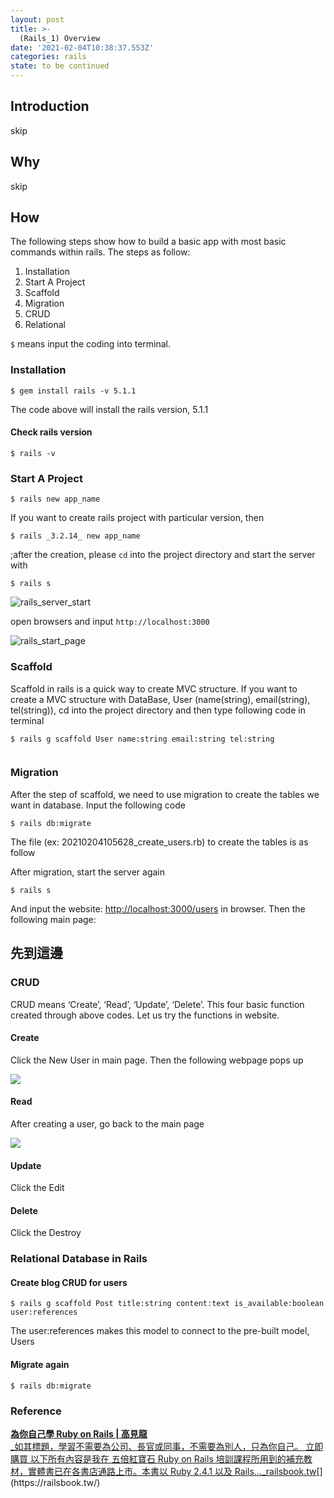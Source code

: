```yaml
---
layout: post
title: >-
  (Rails_1) Overview
date: '2021-02-04T10:38:37.553Z'
categories: rails
state: to be continued
---
```


## Introduction
skip

## Why
skip

## How
The following steps show how to build a basic app with most basic commands within rails. The steps as follow: 
1. Installation
2. Start A Project
3. Scaffold
4. Migration
5. CRUD
6. Relational

`$` means input the coding into terminal.

### Installation
```
$ gem install rails -v 5.1.1
```
The code above will install the rails version, 5.1.1

#### Check rails version
```
$ rails -v
```

### Start A Project
```
$ rails new app_name
```
If you want to create rails project with particular version, then
```
$ rails _3.2.14_ new app_name
```
;after the creation, please `cd` into the project directory and start the server with
```
$ rails s 
```
<img src="/assets/img/rails_server_start.png" alt="rails_server_start">

open browsers and input `http://localhost:3000`

<img src="/assets/img/rails_start_page.png" alt="rails_start_page">

### Scaffold

Scaffold in rails is a quick way to create MVC structure. If you want to create a MVC structure with DataBase, User (name(string), email(string), tel(string)), cd into the project directory and then type following code in terminal

```
$ rails g scaffold User name:string email:string tel:string
```
<img src="/assets/img/1__p5eI09hN9pyvsxCo102__nw.png" alt="">

### Migration

After the step of scaffold, we need to use migration to create the tables we want in database. Input the following code

```
$ rails db:migrate
```

The file (ex: 20210204105628_create_users.rb) to create the tables is as follow
<img src="/assets/img/1__UQZ9f5TDYy2MpzaBUt__N8w.png" alt="">

After migration, start the server again

```
$ rails s
```

And input the website: [http://localhost:3000/users](http://localhost:3000/users) in browser. Then the following main page:
<img src="/assets/img/1____Yp2j7kic__5QHtdcRC2X8g.png" alt="">

## 先到這邊

### CRUD

CRUD means ‘Create’, ‘Read’, ‘Update’, ‘Delete’. This four basic function created through above codes. Let us try the functions in website.

#### Create

Click the New User in main page. Then the following webpage pops up

![](/Users/chenyongzhe/coding/practice_not_for_github/javascript_practice/medium-to-markdown/medium-export/posts/md_1623056197395/img/1__D9wMcZ5NloIWuuY16__z34g.png)

#### Read

After creating a user, go back to the main page

![](/Users/chenyongzhe/coding/practice_not_for_github/javascript_practice/medium-to-markdown/medium-export/posts/md_1623056197395/img/1__OmOa73k4TY64SO5f__nAITA.png)

#### Update

Click the Edit

#### Delete

Click the Destroy

### Relational Database in Rails

#### Create blog CRUD for users

```
$ rails g scaffold Post title:string content:text is_available:boolean user:references
```

The user:references makes this model to connect to the pre-built model, Users

#### Migrate again

```
$ rails db:migrate
```

### Reference

[**為你自己學 Ruby on Rails | 高見龍**  
_如其標題，學習不需要為公司、長官或同事，不需要為別人，只為你自己。 立即購買 以下所有內容是我在 五倍紅寶石 Ruby on Rails 培訓課程所用到的補充教材，實體書已在各書店通路上市。本書以 Ruby 2.4.1 以及 Rails…_railsbook.tw](https://railsbook.tw/ "https://railsbook.tw/")[](https://railsbook.tw/)